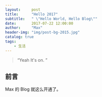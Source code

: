 ```yaml
---
layout:     post
title:      "Hello 2017"
subtitle:   " \"Hello World, Hello Blog\""
date:       2017-07-22 12:00:00
author:     "Max"
header-img: "img/post-bg-2015.jpg"
catalog: true
tags:
    - 生活
---
```


> “Yeah It's on. ”


## 前言

Max 的 Blog 就这么开通了。
